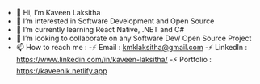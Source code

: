 - 👋 Hi, I’m Kaveen Laksitha
- 👯 I’m interested in Software Development and Open Source
- 🌱 I’m currently learning React Native, .NET and C#
- 💞️ I’m looking to collaborate on any Software Dev/ Open Source Project
- 📫 How to reach me : 
      -⚡ Email     : kmklaksitha@gmail.com
      -⚡ LinkedIn  : https://www.linkedin.com/in/kaveen-laksitha/
      -⚡ Portfolio  : https://kaveenlk.netlify.app
